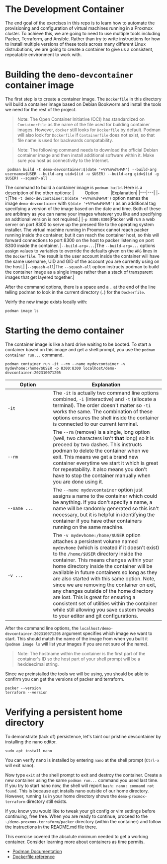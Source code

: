 # The Development Container
The end goal of the exercises in this repo is to learn how to automate the provisioning and configuration of virtual machines running in a Proxmox cluster.  To achieve this, we are going to need to use multiple tools including Packer, Terraform, and Ansible.  Rather than try to write instructions for how to install multiple versions of these tools across many different Linux distrubutions, we are going to create a container to give us a consistent, repeatable environment to work with.

# Building the `demo-devcontainer` container image
The first step is to create a container image.  The `Dockerfile` in this directory will build a container image based on Debian Bookworm and install the tools we need for the rest of the project.

> Note: The Open Container Initiative (OCI) has standardized on `Containerfile` as the name of the file used for building container images.  However, `docker` still looks for `Dockerfile` by default. Podman will also look for `Dockerfile` if `Containerfile` does not exist, so that file name is used for backwards compatability.

> Note: The following command needs to download the official Debian container image and then install additional software within it.  Make sure you host as connectivity to the Internet.

```shell
 podman build -t demo-devcontainer:$(date '+%Y%m%d%H%M') --build-arg username=$USER --build-arg uid=$(id -u $USER) --build-arg gid=$(id -g $USER) --squash-all .
 ```

The command to build a container image is `podman build`.  Here is a description of the other options:
|&nbsp;&nbsp;&nbsp;&nbsp;&nbsp;&nbsp;&nbsp;&nbsp;&nbsp;Option&nbsp;&nbsp;&nbsp;&nbsp;&nbsp;&nbsp;&nbsp;&nbsp;&nbsp;&nbsp;|Explanation|
|---|---|
|`-t`|The `-t demo-devcontainer:$(date '+%Y%m%d%H%M')` option names the image `demo-devcontainer` with `$(date '+%Y%m%d%H%M')` as an additional tag specifying a version of the image based on the date and time.  Both of these are arbitrary as you can name your images whatever you like and specifying an addtional version is not required.|
|`-p 8300:8300`|Packer will run a web server on port 8300 to serve up the preseed file to the operating system installer.  The virtual machine running in Proxmox cannot reach packer running inside the container, but it can reach the container host, so this will forward connections to port 8300 on the host to packer listening on port 8300 inside the container.
|`--build-arg=...`|The `--build-arg=...` options assign values to variables to override the defaults given on the `ARG` lines in the `Dockerfile`.  The result is the user account inside the container will have the same username, UID and GID of the account you are currently using on the host.|
|`--squash-all`|The `--squash-all` option instructs podman to build the container image as a single image rather than a stack of transparent images that get layered together.|

After the command options, there is a space and a `.` at the end of the line telling podman to look in the current directory (`.`) for the `Dockerfile`.

Veirfy the new image exists locally with:
```shell
podman image ls
```

# Starting the demo container
The container image is like a hard drive waiting to be booted.  To start a container based on this image and get a shell prompt, you use the `podman container run...` command.

```shell
podman container run -it --rm --name mydevcontainer -v mydevhome:/home/$USER -p 8300:8300 localhost/demo-devcontainer:202310071205
```

|&nbsp;&nbsp;&nbsp;&nbsp;&nbsp;&nbsp;&nbsp;&nbsp;&nbsp;Option&nbsp;&nbsp;&nbsp;&nbsp;&nbsp;&nbsp;&nbsp;&nbsp;&nbsp;|Explanation|
|---|---|
|`-it`|The `-it` is actually two command line options combined, `-i` (interactive) and `-t` (allocate a terminal).  The order doesn't matter so `-ti` works the same.  The combination of these options ensures the shell inside the container is connected to our current terminal.|
|`--rm`|The `--rm` (remove) is a single, long option (well, two characters isn't **that** long) so it is preceed by two dashes.  This instructs podman to delete the container when we exit.  This means we get a brand new container everytime we start it which is great for repeatability.  It also means you don't have to stop the container manually when you are done using it.|
|`--name ...`|The `--name mydevcontainer` option just assigns a name to the container which could be anything.  If you don't specify a name, a name will be randomly generated so this isn't necessary, but it is helpful in identifying the container if you have other containers running on the same machine.|
|`-v ...`|The `-v mydevhome:/home/$USER` option attaches a persistent volume named `mydevhome` (which is created if it doesn't exist) to the `/home/$USER` directory inside the container.  This means changes within your home directory inside the container will be available in future containers so long as they are also started with this same option.  Note, since we are removing the container on exit, any changes outside of the home directory are lost.  This is great for ensuring a consistent set of utilities within the container while still allowing you save custom tweaks to your editor and git configurations.|

After the command line options, the `localhost/demo-devcontainer:202310071205` argument specifies which image we want to start. This should match the name of the image from when you built it (`podman image ls` will list your images if you are not sure of the name).

> Note: The hostname within the container is the first part of the container's ID so the host part of your shell prompt will be a hexideecimal string.

Since we preinstalled the tools we will be using, you should be able to confirm you can get the versions of packer and terraform.
```shell
packer --version
terraform --version
```

# Verifying a persistent home directory
To demonstrate (lack of) persistence, let's taint our pristine devcontainer by installing the nano editor.
```shell
sudo apt install nano
```
You can verify nano is installed by entering `nano` at the shell prompt (`Ctrl-x` will exit nano).

Now type `exit` at the shell prompt to exit and destroy the container.  Create a new container using the same `podman run...` command you used last time.  If you try to start nano now, the shell will report `bash: nano: command not found`.  This is because apt installs nano outside of our home directory.  However, running `ls` in your home directory shows the `demo-proxmox-terraform` directory still exists.

If you know you would like to tweak your git config or vim settings before continuing, free free.  When you are ready to continue, proceed to the `~/demo-proxmox-terraform/packer` directory (within the container) and follow the instructions in the README.md file there.

This exercise covered the absolute minimum needed to get a working container.  Consider learning more about containers as time permits.
- [Podman Documentation](https://podman.io/docs)
- [Dockerfile reference](https://docs.docker.com/engine/reference/builder/)
